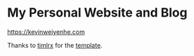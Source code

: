 # My Personal Website and Blog

https://kevinweiyenhe.com



Thanks to [timlrx](https://github.com/timlrx) for the [template](https://github.com/timlrx/tailwind-nextjs-starter-blog).
